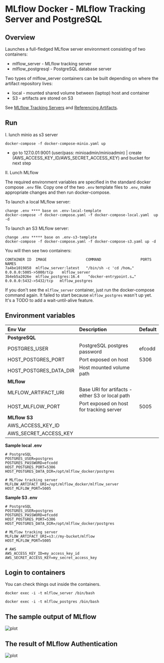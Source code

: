 
# MLflow Docker - MLflow Tracking Server and PostgreSQL 

## Overview

Launches a full-fledged MLflow server environment consisting of two containers:
* mlflow_server - MLflow tracking server
* mlflow_postgresql - PostgreSQL database server

Two types of mlflow_server containers can be built depending on where the artifact repository lives:
  * local - mounted shared volume between (laptop) host and container 
  * S3 - artifacts are stored on S3

See [MLflow Tracking Servers](https://mlflow.org/docs/latest/tracking.html#mlflow-tracking-servers) and
[Referencing Artifacts](https://mlflow.org/docs/latest/concepts.html#referencing-artifacts).


## Run
I. lunch minio as s3 server

```
docker-compose -f docker-compose-minio.yaml up

```
- go to 127.0.01:9001  (user/pass: minioadmin/minioadmin)
| create (AWS_ACCESS_KEY_ID/AWS_SECRET_ACCESS_KEY) and bucket for next step
   
  

II. Lunch MLflow

The required  environment variables are specified in the standard docker compose `.env` file.
Copy one of the two `.env` template files to `.env`, make appropriate changes and then run docker-compose.

To launch a local MLflow server:
```
change .env **** base on .env-local-template
docker-compose -f docker-compose.yaml -f docker-compose-local.yaml  up -d 
```

To launch an S3 MLflow server:
```
change .env ***** base on .env-s3-template
docker-compose -f docker-compose.yaml -f docker-compose-s3.yaml up -d 
```
You will then see two containers:
```
CONTAINER ID  IMAGE                  COMMAND                  PORTS                     NAMES
7a4be1019858  mlflow_server:latest   "/bin/sh -c 'cd /hom…"   0.0.0.0:5005->5000/tcp    mlflow_server
3b4eb5a2026e  mlflow_postgres:16.4    "docker-entrypoint.s…"   0.0.0.0:5432->5432/tcp   mlflow_postgres
```
If you don't see the `mlflow_server` container, just run the docker-compose command again. 
It failed to start because `mlflow_postgres` wasn't up yet. It's a TODO to add a wait-until-alive feature.

## Environment variables

| Env Var  | Description  | Default  |
|:--|:--|:--|
| **PostgreSQL**  |   |   |
| POSTGRES_USER | PostgreSQL postgres password  | efcodd   |
| HOST_POSTGRES_PORT  | Port exposed on host  | 5306  |
|  HOST_POSTGRES_DATA_DIR  | Host mounted volume path |   |
| **MLflow**  |   |   |
| MLFLOW_ARTIFACT_URI  | Base URI for artifacts - either S3 or local path|   |
| HOST_MLFLOW_PORT  | Port exposed on host for tracking server  | 5005  |
| **MLflow S3**  |   |   |
| AWS_ACCESS_KEY_ID  |   |   |
| AWS_SECRET_ACCESS_KEY  |   |   |


**Sample local .env**
```
# PostgreSQL 
POSTGRES_USER=postgres
POSTGRES_PASSWORD=efcodd
HOST_POSTGRES_PORT=5306
HOST_POSTGRES_DATA_DIR=/opt/mlflow_docker/postgres

# MLflow tracking server
MLFLOW_ARTIFACT_URI=/opt/mlflow_docker/mlflow_server
HOST_MLFLOW_PORT=5005
```

**Sample S3 .env**
```
# PostgreSQL 
POSTGRES_USER=postgres
POSTGRES_PASSWORD=efcodd
HOST_POSTGRES_PORT=5306
HOST_POSTGRES_DATA_DIR=/opt/mlflow_docker/postgres

# MLflow tracking server
MLFLOW_ARTIFACT_URI=s3://my-bucket/mlflow
HOST_MLFLOW_PORT=5005

# AWS 
AWS_ACCESS_KEY_ID=my_access_key_id
AWS_SECRET_ACCESS_KEY=my_secret_access_key
```


## Login to containers

You can check things out inside the containers.
```
docker exec -i -t mlflow_server /bin/bash
```
```
docker exec -i -t mlflow_postgres /bin/bash
```
## The sample output of MLflow 
![plot](./figs/output_example.png)

## The result of MLflow Authentication
![plot](./figs/auth_result.png)

